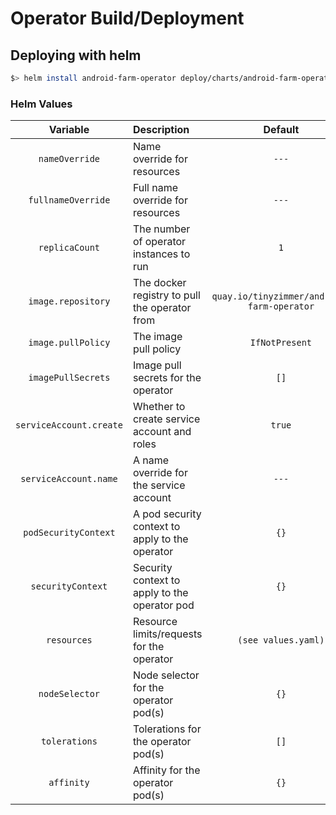 # Operator Build/Deployment

## Deploying with helm

```bash
$> helm install android-farm-operator deploy/charts/android-farm-operator
```

### Helm Values


| Variable                  | Description                                     | Default                                                              |
|:-------------------------:|:------------------------------------------------|:--------------------------------------------------------------------:|
| `nameOverride`            | Name override for resources                     | `---`                                                                |
| `fullnameOverride`        | Full name override for resources                | `---`                                                                |
| `replicaCount`            | The number of operator instances to run         | `1`                                                                  |
| `image.repository`        | The docker registry to pull the operator from   | `quay.io/tinyzimmer/android-farm-operator` |
| `image.pullPolicy`        | The image pull policy                           | `IfNotPresent`                                                       |
| `imagePullSecrets`        | Image pull secrets for the operator             | `[]`                               |
| `serviceAccount.create`   | Whether to create service account and roles     | `true`                                                               |
| `serviceAccount.name`     | A name override for the service account         | `---`                                                                |
| `podSecurityContext`      | A pod security context to apply to the operator | `{}`                                                                 |
| `securityContext`         | Security context to apply to the operator pod   | `{}`                                                                 |
| `resources`               | Resource limits/requests for the operator       | `(see values.yaml)`                                                  |
| `nodeSelector`            | Node selector for the operator pod(s)           | `{}`                                                                 |
| `tolerations`             | Tolerations for the operator pod(s)             | `[]`                                                                 |
| `affinity`                | Affinity for the operator pod(s)                | `{}`                                                                 |
